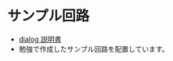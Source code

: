 # サンプル回路
* [dialog 説明書](https://www.renesas.com/jp/ja/document/mat/greenpak-cookbook)
* 勉強で作成したサンプル回路を配置しています。

